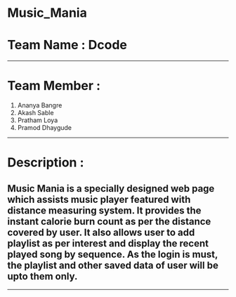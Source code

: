 # Music_Mania
# Team Name :  Dcode
---

# Team Member : 
 1. Ananya Bangre 
 2. Akash Sable 
3. Pratham Loya  
4. Pramod Dhaygude
---
#  Description : 
## Music Mania is a specially designed web page which assists music player featured with distance measuring system. It provides the instant calorie burn count as per the  distance covered by user. It also allows user to  add  playlist as per interest and display the recent played song by sequence. As the login is must, the playlist and other saved data of user will be upto them only.
---

 
